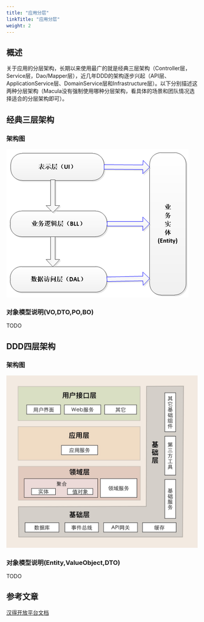 ```yaml
---
title: "应用分层"
linkTitle: "应用分层"
weight: 2
---
```


## 概述

关于应用的分层架构，长期以来使用最广的就是经典三层架构（Controller层，Service层，Dao/Mapper层），近几年DDD的架构逐步兴起（API层、ApplicationService层、DomainService层和Infrastructure层）。以下分别描述这两种分层架构（Macula没有强制使用哪种分层架构，看具体的场景和团队情况选择适合的分层架构即可）。

## 经典三层架构

### 架构图

![image](../images/classic-3layer-structure.png)

### 对象模型说明(VO,DTO,PO,BO)

TODO

## DDD四层架构

### 架构图

![image](../images/ddd-structure.jpg)

### 对象模型说明(Entity,ValueObject,DTO)

TODO

## 参考文章
[汉得开放平台文档](https://open.hand-china.com/document-center/doc/product/10067/10239?doc_id=34373&doc_code=6200#%E4%B8%89%E5%B1%82%E6%9E%B6%E6%9E%84)
